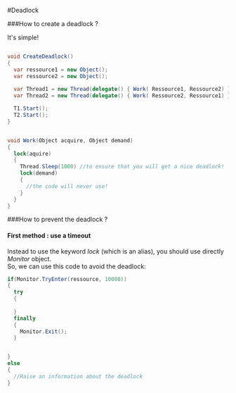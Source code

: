 #Deadlock


###How to create a deadlock ?

It's simple!

```cs

void CreateDeadlock()
{
  var ressource1 = new Object();
  var ressource2 = new Object();
  
  var Thread1 = new Thread(delegate() { Work( Ressource1, Ressource2) };
  var Thread2 = new Thread(delegate() { Work( Ressource2, Ressource1) };

  T1.Start();
  T2.Start();
}


void Work(Object acquire, Object demand)
{
  lock(aquire)
  {
    Thread.Sleep(1000) //to ensure that you will get a nice deadlock!
    lock(demand)
    {
      //the code will never use!
    }
  }
}

```

###How to prevent the deadlock ?

#### First method : use a timeout
Instead to use the keyword _lock_ (which is an alias), you should use directly _Monitor_ object.  
So, we can use this code to avoid the deadlock:

```cs
if(Monitor.TryEnter(ressource, 10000))
{
  try
  {
  
  }
  finally
  {
    Monitor.Exit();
  }


}
else
{
  //Raise an information about the deadlock
}
```


